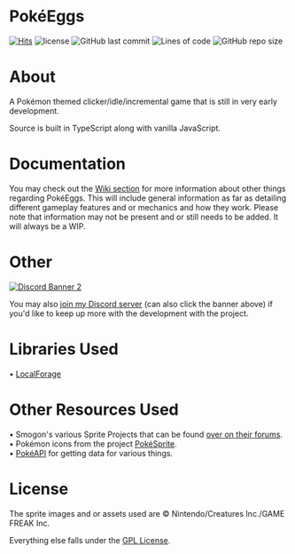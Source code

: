 # PokéEggs
[![Hits](https://hits.seeyoufarm.com/api/count/incr/badge.svg?url=https%3A%2F%2Fgithub.com%2FEphenia%2FPokeEggs&count_bg=%23004953&title_bg=%23555555&icon=rubygems.svg&icon_color=%237FFFD4&title=hits&edge_flat=false)](https://hits.seeyoufarm.com)
![license](https://img.shields.io/badge/license-GPL-blue)
![GitHub last commit](https://img.shields.io/github/last-commit/Ephenia/PokeEggs?color=%23c46210)
![Lines of code](https://img.shields.io/tokei/lines/github/Ephenia/PokeEggs?color=%23F33A6A)
![GitHub repo size](https://img.shields.io/github/repo-size/Ephenia/PokeEggs?color=%2369359c)

# About

A Pokémon themed clicker/idle/incremental game that is still in very early development.

Source is built in TypeScript along with vanilla JavaScript.

# Documentation

You may check out the [Wiki section](https://github.com/Ephenia/PokeEggs/wiki) for more information about other things regarding PokéEggs. This will include general information as far as detailing different gameplay features and or mechanics and how they work. Please note that information may not be present and or still needs to be added. It will always be a WIP.

# Other

<a href="https://discord.gg/nfbT8zJSkd" target="_blank"><img src="https://discordapp.com/api/guilds/950947559474618440/widget.png?style=banner2" alt="Discord Banner 2"/></a>

You may also [join my Discord server](https://discord.gg/nfbT8zJSkd) (can also click the banner above) if you'd like to keep up more with the development with the project.

# Libraries Used
• [LocalForage](https://github.com/localForage/localForage)

# Other Resources Used
• Smogon's various Sprite Projects that can be found [over on their forums](https://www.smogon.com/forums/forums/smeargles-laptop.325/).<br>
• Pokémon icons from the project [PokéSprite](https://github.com/msikma/pokesprite).<br>
• [PokéAPI](https://github.com/PokeAPI/pokeapi) for getting data for various things.

# License
The sprite images and or assets used are © Nintendo/Creatures Inc./GAME FREAK Inc.

Everything else falls under the [GPL License](https://github.com/Ephenia/PokeEggs/blob/master/LICENSE).